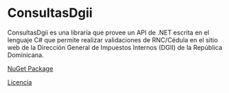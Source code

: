 # ConsultasDgii

ConsultasDgii es una libraría que provee un API de .NET escrita en el lenguaje C# que permite realizar validaciones de RNC/Cédula en el sitio web de la Dirección General de Impuestos Internos (DGII) de la República Dominicana.

[NuGet Package](https://www.nuget.org/packages/Octetus.ConsultasDgii.Scraping/)

[Licencia](https://github.com/wrobirson/ConsultasDgii/blob/master/LICENSE)